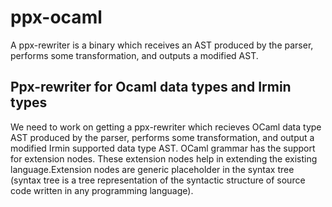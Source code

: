 # ppx-ocaml

A ppx-rewriter is a binary which receives an AST produced by the parser, performs some transformation, and outputs a modified AST.

## Ppx-rewriter for Ocaml data types and Irmin types
We need to work on getting a ppx-rewriter which recieves OCaml data type AST produced by the parser, performs some transformation, and output a modified Irmin supported data type AST. OCaml grammar has the support for extension nodes. These extension nodes help in extending the existing language.Extension nodes are generic placeholder in the syntax tree (syntax tree is a tree representation of the syntactic structure of source code written in any programming language).
